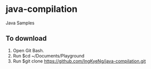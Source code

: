 # java-compilation
Java Samples

## To download
1. Open Git Bash.
2. Run $cd ~/Documents/Playground
3. Run $git clone https://github.com/IngKyeNg/java-compilation.git
